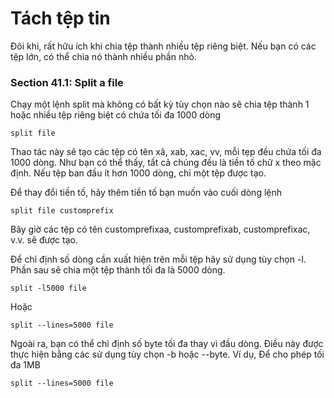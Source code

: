 # Tách tệp tin
Đôi khi, rất hữu ích khi chia tệp thành nhiều tệp riêng biệt. Nếu bạn có các tệp lớn, có thể chia nó thành nhiều phần nhỏ.
### Section 41.1: Split a file
Chạy một lệnh split mà không có bất kỳ tùy chọn nào sẽ chia tệp thành 1 hoặc nhiều tệp riêng biệt có chứa tối đa 1000 dòng
```
split file
```
Thao tác này sẽ tạo các tệp có tên xâ, xab, xac, vv, mỗi tẹp đều chứa tối đa 1000 dòng. Như bạn có thể thấy, tất cả chúng đều là tiền tố chữ x theo mặc định. Nếu tệp ban đầu ít hơn 1000 dòng, chỉ một tệp được tạo.

Để thay đổi tiền tố, hãy thêm tiền tố bạn muốn vào cuối dòng lệnh 
```
split file customprefix
```

Bây giờ các tệp có tên customprefixaa, customprefixab, customprefixac, v.v. sẽ được tạo.

Để chỉ định số dòng cần xuất hiện trên mỗi tệp hãy sử dụng tùy chọn -l. Phần sau sẽ chia một tệp thành tối đa là 5000 dòng.
```
split -l5000 file
```
Hoặc 
```
split --lines=5000 file

```

Ngoài ra, bạn có thể chỉ định số byte tối đa thay vì đầu dòng. Điều này được thực hiện bằng các sử dụng tùy chọn -b hoặc --byte. Ví dụ, Để cho phép tối đa 1MB
```
split --lines=5000 file
```